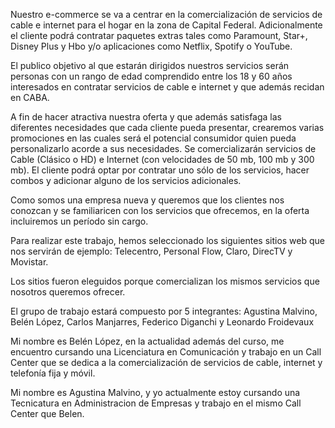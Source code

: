  Nuestro e-commerce se va a centrar en la comercialización de servicios de cable e internet para el hogar en la zona de Capital Federal. 
 Adicionalmente el cliente podrá contratar paquetes extras tales como Paramount, Star+, Disney Plus y Hbo y/o
 aplicaciones como Netflix, Spotify o YouTube.

El publico objetivo al que estarán dirigidos nuestros servicios serán personas con un rango de edad comprendido entre los 18 y 60 años interesados en contratar servicios de cable e internet y que además recidan en CABA.

A fin de hacer atractiva nuestra oferta y que además satisfaga las diferentes necesidades que cada cliente pueda presentar, crearemos varias promociones en las cuales será el potencial consumidor quien pueda personalizarlo acorde a sus necesidades. Se comercializarán  servicios de Cable (Clásico o HD) e Internet (con velocidades de 50 mb, 100 mb y 300 mb). El cliente podrá optar por contratar uno sólo de los servicios, hacer combos y adicionar alguno de los servicios adicionales.

Como somos una empresa nueva y queremos que los clientes nos conozcan y se familiaricen con los servicios que ofrecemos, en la oferta incluiremos un período sin cargo.

Para realizar este trabajo, hemos seleccionado los siguientes sitios web que nos servirán de ejemplo: Telecentro, Personal Flow, Claro, DirecTV y Movistar.

Los sitios fueron eleguidos porque comercializan los mismos servicios que nosotros queremos ofrecer.

El grupo de trabajo estará compuesto por 5 integrantes: Agustina Malvino, Belén López, Carlos Manjarres, Federico Diganchi y Leonardo Froidevaux

Mi nombre es Belén López, en la actualidad además del curso, me encuentro cursando una Licenciatura en Comunicación y trabajo en un Call Center que se dedica a la comercialización  de servicios de cable, internet y telefonía fija y móvil.

Mi nombre es Agustina Malvino, y yo actualmente estoy cursando una Tecnicatura en Administracion de Empresas y trabajo en el mismo Call Center que Belen. 
